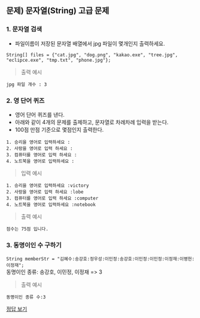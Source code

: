 ## 문제) 문자열(String) 고급 문제


### 1. 문자열 검색
* 파일이름이 저장된 문자열 배열에서 jpg 파일이 몇개인지 출력하세요. 
 
```
String[] files = {"cat.jpg", "dog.png", "kakao.exe", "tree.jpg", "eclipce.exe", "tmp.txt", "phone.jpg"};
```

> 출력 예시

```
jpg 파일 개수 : 3
```

### 2. 영 단어 퀴즈
* 영어 단어 퀴즈를 낸다.
* 아래와 같이 4개의 문제를 출제하고, 문자열로 차례차례 입력을 받는다. 
*  100점 만점 기준으로 몇점인지 출력한다.

```
1. 승리을 영어로 입력하세요 :
2. 사랑을 영어로 입력 하세요 :
3. 컴퓨터를 영어로 입력 하세요 :
4. 노트북을 영어로 입력하세요 :
```

> 입력 예시

```
1. 승리을 영어로 입력하세요 :victory
2. 사랑을 영어로 입력 하세요 :lobe
3. 컴퓨터를 영어로 입력 하세요 :computer
4. 노트북을 영어로 입력하세요 :notebook
```

> 출력 예시

```
점수는 75점 입니다.
```

### 3. 동명이인 수 구하기
`String memberStr = "김혜수:송강호:정우성:이민정:송강호:이민정:이민정:이정재:이병헌:이정재";`  
동명이인 종류: 송강호, 이민정, 이정재  => 3

> 출력 예시
```
동명이인 종류 수:3
```

        
[정답 보기](Quiz04.java)
